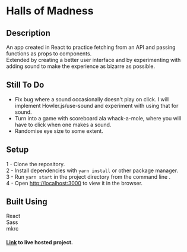 # Halls of Madness

## Description
An app created in React to practice fetching from an API and passing functions as props to components.\
Extended by creating a better user interface and by experimenting with adding sound to make the experience as bizarre as possible.

## Still To Do
* Fix bug where a sound occasionally doesn't play on click. I will implement Howler.js/use-sound and experiment with using that for sound.
* Turn into a game with scoreboard ala whack-a-mole, where you will have to click when one makes a sound.
* Randomise eye size to some extent.

## Setup
1 - Clone the repository.\
2 - Install dependencies with ```yarn install``` or other package manager.\
3 - Run ```yarn start``` in the project directory from the command line .\
4 - Open [http://localhost:3000](http://localhost:3000) to view it in the browser.

## Built Using
React\
Sass\
mkrc

#### [Link](https://hallsofmadness.peterdev.co.uk/) to live hosted project.
